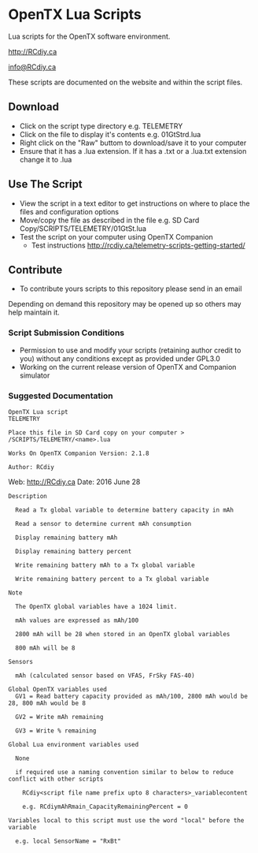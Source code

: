 # OpenTX Lua Scripts
Lua scripts for the OpenTX software environment.

http://RCdiy.ca

info@RCdiy.ca

These scripts are documented on the website and within the script files.

## Download

- Click on the script type directory e.g. TELEMETRY
- Click on the file to display it's contents e.g. 01GtStrd.lua
- Right click on the "Raw" buttom to download/save it to your computer
- Ensure that it has a .lua extension. If it has a .txt or a .lua.txt extension change it to .lua

## Use The Script

- View the script in a text editor to get instructions on where to place the files and configuration options
- Move/copy the file as described in the file e.g. SD Card Copy/SCRIPTS/TELEMETRY/01GtSt.lua
- Test the script on your computer using OpenTX Companion
  - Test instructions http://rcdiy.ca/telemetry-scripts-getting-started/

## Contribute
- To contribute yours scripts to this repository please send in an email

Depending on demand this repository may be opened up so others may help maintain it.

### Script Submission Conditions

- Permission to use and modify your scripts (retaining author credit to you) without any conditions except as provided under GPL3.0
- Working on the current release version of OpenTX and Companion simulator

### Suggested Documentation

    OpenTX Lua script
    TELEMETRY

    Place this file in SD Card copy on your computer > /SCRIPTS/TELEMETRY/<name>.lua

    Works On OpenTX Companion Version: 2.1.8

    Author: RCdiy
   Web: http://RCdiy.ca
    Date: 2016 June 28

    Description

      Read a Tx global variable to determine battery capacity in mAh

      Read a sensor to determine current mAh consumption

      Display remaining battery mAh

      Display remaining battery percent

      Write remaining battery mAh to a Tx global variable

      Write remaining battery percent to a Tx global variable

    Note

      The OpenTX global variables have a 1024 limit.

      mAh values are expressed as mAh/100

      2800 mAh will be 28 when stored in an OpenTX global variables

      800 mAh will be 8

    Sensors

      mAh (calculated sensor based on VFAS, FrSky FAS-40)

    Global OpenTX variables used  
      GV1 = Read battery capacity provided as mAh/100, 2800 mAh would be 28, 800 mAh would be 8

      GV2 = Write mAh remaining

      GV3 = Write % remaining

    Global Lua environment variables used

      None

      if required use a naming convention similar to below to reduce conflict with other scripts

        RCdiy<script file name prefix upto 8 characters>_variablecontent

        e.g. RCdiymAhRmain_CapacityRemainingPercent = 0

    Variables local to this script must use the word "local" before the variable

      e.g. local SensorName = "RxBt"
